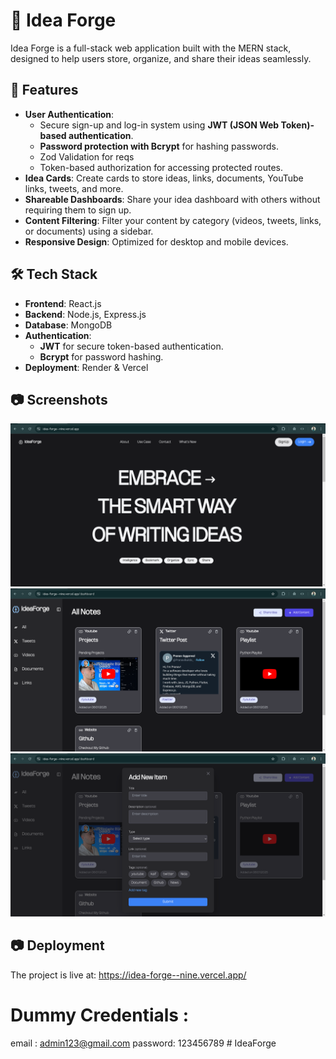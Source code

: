 # 🚀 Idea Forge  

Idea Forge is a full-stack web application built with the MERN stack, designed to help users store, organize, and share their ideas seamlessly.  

## 🌟 Features  
- **User Authentication**:  
  - Secure sign-up and log-in system using **JWT (JSON Web Token)-based authentication**.  
  - **Password protection with Bcrypt** for hashing passwords.  
  - Zod Validation for reqs
  - Token-based authorization for accessing protected routes.  
- **Idea Cards**: Create cards to store ideas, links, documents, YouTube links, tweets, and more.  
- **Shareable Dashboards**: Share your idea dashboard with others without requiring them to sign up.  
- **Content Filtering**: Filter your content by category (videos, tweets, links, or documents) using a sidebar.  
- **Responsive Design**: Optimized for desktop and mobile devices.  

## 🛠️ Tech Stack  
- **Frontend**: React.js  
- **Backend**: Node.js, Express.js  
- **Database**: MongoDB  
- **Authentication**:  
  - **JWT** for secure token-based authentication.  
  - **Bcrypt** for password hashing.  
- **Deployment**: Render  & Vercel

## 📷 Screenshots  
![Landing Page](./Frontend/public/image.png)
![DashBoard](./Frontend/public/image-1.png)
![Add Card](./Frontend/public/image-2.png)

## 📷 Deployment

The project is live at: https://idea-forge--nine.vercel.app/

# Dummy Credentials : 
email : admin123@gmail.com
password: 123456789
#   I d e a F o r g e 
 
 